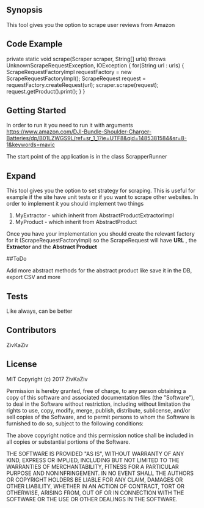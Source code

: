 ## Synopsis

This tool gives you the option to scrape user reviews from Amazon

## Code Example

private static void scrape(Scraper scraper, String[] urls) throws UnknownScrapeRequestException, IOException {
        for(String url : urls) {
            ScrapeRequestFactoryImpl requestFactory = new ScrapeRequestFactoryImpl();
            ScrapeRequest request = requestFactory.createRequest(url);
            scraper.scrape(request);
            request.getProduct().print();
        }
    }

## Getting Started

In order to run it you need to run it with arguments
https://www.amazon.com/DJI-Bundle-Shoulder-Charger-Batteries/dp/B01LZWGS9L/ref=sr_1_1?ie=UTF8&qid=1485381584&sr=8-1&keywords=mavic

The start point of the application is in the class ScrapperRunner

## Expand
This tool gives you the option to set strategy for scraping.
This is useful for example if the site have unit tests or if you want to scrape other websites.
In order to implement it you should implement two things
1) MyExtractor - which inherit from AbstractProductExtractorImpl
2) MyProduct - which inherit from AbstractProduct

Once you have your implementation you should create the relevant factory for it (ScrapeRequestFactoryImpl)
so the ScrapeRequest will have <b>URL</b> , the <b>Extractor</b> and the <b>Abstract Product</b>

##ToDo

Add more abstract methods for the abstract product like save it in the DB, export CSV and more

## Tests

Like always, can be better

## Contributors

ZivKaZiv

## License

MIT
Copyright (c) 2017 ZivKaZiv

Permission is hereby granted, free of charge, to any person obtaining a copy
of this software and associated documentation files (the "Software"), to deal
in the Software without restriction, including without limitation the rights
to use, copy, modify, merge, publish, distribute, sublicense, and/or sell
copies of the Software, and to permit persons to whom the Software is
furnished to do so, subject to the following conditions:

The above copyright notice and this permission notice shall be included in all
copies or substantial portions of the Software.

THE SOFTWARE IS PROVIDED "AS IS", WITHOUT WARRANTY OF ANY KIND, EXPRESS OR
IMPLIED, INCLUDING BUT NOT LIMITED TO THE WARRANTIES OF MERCHANTABILITY,
FITNESS FOR A PARTICULAR PURPOSE AND NONINFRINGEMENT. IN NO EVENT SHALL THE
AUTHORS OR COPYRIGHT HOLDERS BE LIABLE FOR ANY CLAIM, DAMAGES OR OTHER
LIABILITY, WHETHER IN AN ACTION OF CONTRACT, TORT OR OTHERWISE, ARISING FROM,
OUT OF OR IN CONNECTION WITH THE SOFTWARE OR THE USE OR OTHER DEALINGS IN THE
SOFTWARE.